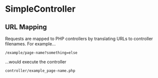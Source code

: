 # SimpleController

## URL Mapping

Requests are mapped to PHP controllers by translating URLs to controller filenames. For example...

    /example/page-name?something=else

...would execute the controller

    controller/example_page-name.php
